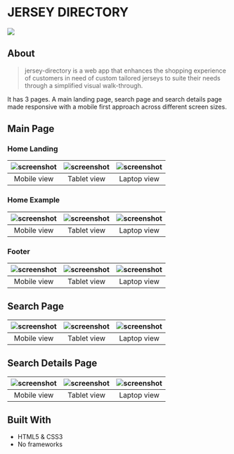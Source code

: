 # JERSEY DIRECTORY
![](https://img.shields.io/badge/Microverse-blueviolet)

## About
> jersey-directory is a web app that enhances the shopping experience of customers in need of custom tailored jerseys to suite their needs through a simplified visual walk-through.

It has 3 pages. A main landing page, search page and search details page made responsive with a mobile first approach across different screen sizes.

## Main Page 
### Home Landing
| ![screenshot](assets/new-mobile-landing.png) |![screenshot](assets/new-tablet-landing.png) | ![screenshot](assets/new-laptop-landing.png) | 
|:---:|:---:|:---:|
| Mobile view | Tablet view | Laptop view |

### Home Example
| ![screenshot](assets/example-mobile.png) |![screenshot](assets/new-example-tablet.png) | ![screenshot](assets/new-example-laptop.png) | 
|:---:|:---:|:---:|
| Mobile view | Tablet view | Laptop view |

### Footer
| ![screenshot](assets/new-mobile-footer.png) |![screenshot](assets/footer-tablet.png) | ![screenshot](assets/footer-laptop.png) | 
|:---:|:---:|:---:|
| Mobile view | Tablet view | Laptop view |

## Search Page
| ![screenshot](assets/new-mobile-search.png) |![screenshot](assets/new-tablet-search.png) | ![screenshot](assets/new-laptop-search.png) | 
|:---:|:---:|:---:|
| Mobile view | Tablet view | Laptop view |

## Search Details Page
| ![screenshot](assets/new-search-details-mobile.png) |![screenshot](assets/new-search-details-tablet.png) | ![screenshot](assets/new-search-details-laptop.png) | 
|:---:|:---:|:---:|
| Mobile view | Tablet view | Laptop view |

## Built With

- HTML5 & CSS3
- No frameworks
